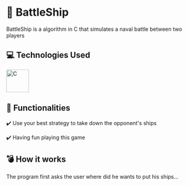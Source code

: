 # :ship: BattleShip
<p>BattleShip is a algorithm in C that simulates a naval battle between two players</p>

## :computer: Technologies Used
<div>
  <img align="center" alt="C" height="60" width="60" src="https://cdn.jsdelivr.net/gh/devicons/devicon/icons/c/c-original.svg">
</div>

## :hammer: Functionalities
<p>✔️ Use your best strategy to take down the opponent's ships</p>
<p>✔️ Having fun playing this game</p>

## :bomb: How it works
<p>The program first asks the user where did he wants to put his ships...</p>
